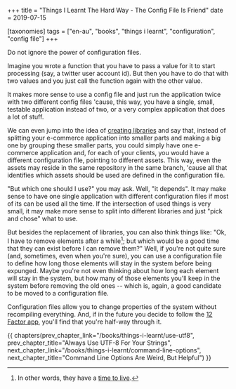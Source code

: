 +++
title = "Things I Learnt The Hard Way - The Config File Is Friend"
date = 2019-07-15

[taxonomies]
tags = ["en-au", "books", "things i learnt", "configuration", "config file"]
+++

Do not ignore the power of configuration files.

<!-- more -->

Imagine you wrote a function that you have to pass a value for it to start
processing (say, a twitter user account id). But then you have to do that with
two values and you just call the function again with the other value.

It makes more sense to use a config file and just run the application twice
with two different config files 'cause, this way, you have a single, small,
testable application instead of two, or a very complex application that does a
lot of stuff.

We can even jump into the idea of [creating
libraries](/books/things-i-learnt/libraries) and say that, instead of
splitting your e-commerce application into smaller parts and making a big one
by grouping these smaller parts, you could simply have one e-commerce
application and, for each of your clients, you would have a different
configuration file, pointing to different assets. This way, even the assets
may reside in the same repository in the same branch, 'cause all that
identifies which assets should be used are defined in the configuration file.

"But which one should I use?" you may ask. Well, "it depends". It may make
sense to have one single application with different configuration files if
most of its can be used all the time. If the intersection of used things is
very small, it may make more sense to split into different libraries and just
"pick and chose" what to use.

But besides the replacement of libraries, you can also think things like: "Ok,
I have to remove elements after a while[^1]; but which would be a good time
that they can exist before I can remove them?" Well, if you're not quite sure
(and, sometimes, even when you're sure), you can use a configuration file to
define how long those elements will stay in the system before being expunged.
Maybe you're not even thinking about how long each element will stay in the
system, but how many of those elements you'll keep in the system before
removing the old ones -- which is, again, a good candidate to be moved to a
configuration file.

Configuration files allow you to change properties of the system without
recompiling everything. And, if in the future you decide to follow the [12
Factor app](https://en.wikipedia.org/wiki/Twelve-Factor_App_methodology),
you'll find that you're half-way through it.

[^1]: In other words, they have a [time to
  live](https://en.wikipedia.org/wiki/Time_to_live).

{{ chapters(prev_chapter_link="/books/things-i-learnt/use-utf8", prev_chapter_title="Always Use UTF-8 For Your Strings", next_chapter_link="/books/things-i-learnt/command-line-options", next_chapter_title="Command Line Options Are Weird, But Helpful") }}
